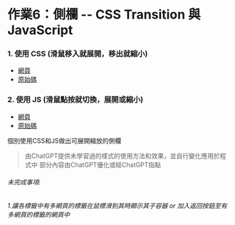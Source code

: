 # 作業6：側欄 -- CSS Transition 與 JavaScript

### 1. 使用 CSS (滑鼠移入就展開，移出就縮小)
- [網頁](https://peterwang0329.github.io/wp/hw6/CSS/%E5%81%B4%E6%AC%84.html)
- [原始碼](https://github.com/peterwang0329/wp/tree/master/hw6/CSS)

### 2. 使用 JS (滑鼠點按就切換，展開或縮小)
- [網頁](https://peterwang0329.github.io/wp/hw6/JS/%E5%81%B4%E6%AC%84.html) 
- [原始碼](https://github.com/peterwang0329/wp/tree/master/hw6/JS)

個別使用CSS和JS做出可展開縮放的側欄
>由ChatGPT提供未學習過的樣式的使用方法和效果，並自行變化應用於程式中
>部分內容由ChatGPT優化或經ChatGPT指點

###### 未完成事項:
###### 1.讓各標籤中有多網頁的標籤在鼠標滑到其時顯示其子容器 or 加入返回按鈕至有多網頁的標籤的網頁中